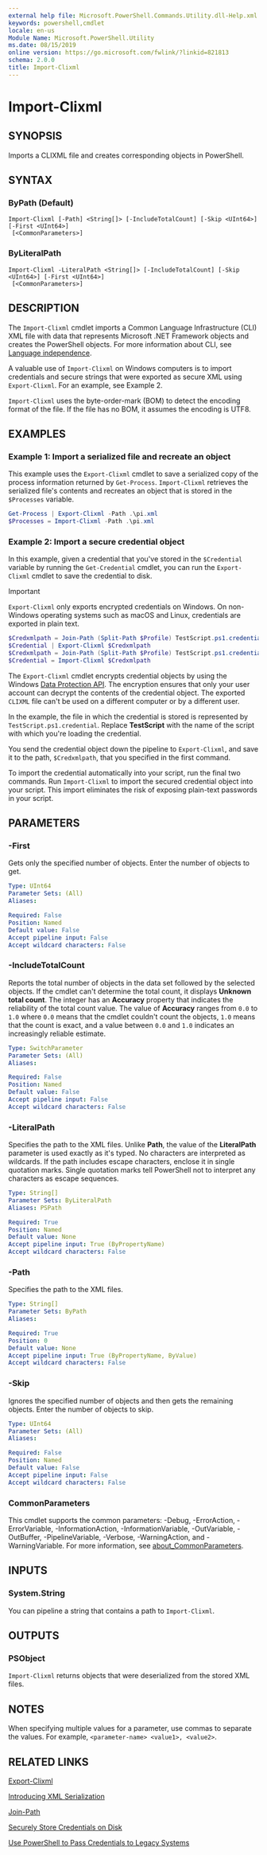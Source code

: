 ```yaml
---
external help file: Microsoft.PowerShell.Commands.Utility.dll-Help.xml
keywords: powershell,cmdlet
locale: en-us
Module Name: Microsoft.PowerShell.Utility
ms.date: 08/15/2019
online version: https://go.microsoft.com/fwlink/?linkid=821813
schema: 2.0.0
title: Import-Clixml
---
```


# Import-Clixml

## SYNOPSIS
Imports a CLIXML file and creates corresponding objects in PowerShell.

## SYNTAX

### ByPath (Default)

```
Import-Clixml [-Path] <String[]> [-IncludeTotalCount] [-Skip <UInt64>] [-First <UInt64>]
 [<CommonParameters>]
```

### ByLiteralPath

```
Import-Clixml -LiteralPath <String[]> [-IncludeTotalCount] [-Skip <UInt64>] [-First <UInt64>]
 [<CommonParameters>]
```

## DESCRIPTION

The `Import-Clixml` cmdlet imports a Common Language Infrastructure (CLI) XML file with data that
represents Microsoft .NET Framework objects and creates the PowerShell objects. For more information
about CLI, see [Language independence](/dotnet/standard/language-independence).

A valuable use of `Import-Clixml` on Windows computers is to import credentials and secure strings
that were exported as secure XML using `Export-Clixml`. For an example, see Example 2.

`Import-Clixml` uses the byte-order-mark (BOM) to detect the encoding format of the file. If the
file has no BOM, it assumes the encoding is UTF8.

## EXAMPLES

### Example 1: Import a serialized file and recreate an object

This example uses the `Export-Clixml` cmdlet to save a serialized copy of the process information
returned by `Get-Process`. `Import-Clixml` retrieves the serialized file's contents and recreates an
object that is stored in the `$Processes` variable.

```powershell
Get-Process | Export-Clixml -Path .\pi.xml
$Processes = Import-Clixml -Path .\pi.xml
```

### Example 2: Import a secure credential object

In this example, given a credential that you've stored in the `$Credential` variable by running the
`Get-Credential` cmdlet, you can run the `Export-Clixml` cmdlet to save the credential to disk.

> [!IMPORTANT]
> `Export-Clixml` only exports encrypted credentials on Windows. On non-Windows operating systems
> such as macOS and Linux, credentials are exported in plain text.

```powershell
$Credxmlpath = Join-Path (Split-Path $Profile) TestScript.ps1.credential
$Credential | Export-Clixml $Credxmlpath
$Credxmlpath = Join-Path (Split-Path $Profile) TestScript.ps1.credential
$Credential = Import-Clixml $Credxmlpath
```

The `Export-Clixml` cmdlet encrypts credential objects by using the Windows [Data Protection API](/previous-versions/windows/apps/hh464970(v=win.10)).
The encryption ensures that only your user account can decrypt the contents of the credential
object. The exported `CLIXML` file can't be used on a different computer or by a different user.

In the example, the file in which the credential is stored is represented by
`TestScript.ps1.credential`. Replace **TestScript** with the name of the script with which you're
loading the credential.

You send the credential object down the pipeline to `Export-Clixml`, and save it to the path,
`$Credxmlpath`, that you specified in the first command.

To import the credential automatically into your script, run the final two commands. Run
`Import-Clixml` to import the secured credential object into your script. This import eliminates the
risk of exposing plain-text passwords in your script.

## PARAMETERS

### -First

Gets only the specified number of objects. Enter the number of objects to get.

```yaml
Type: UInt64
Parameter Sets: (All)
Aliases:

Required: False
Position: Named
Default value: False
Accept pipeline input: False
Accept wildcard characters: False
```

### -IncludeTotalCount

Reports the total number of objects in the data set followed by the selected objects. If the cmdlet
can't determine the total count, it displays **Unknown total count**. The integer has an
**Accuracy** property that indicates the reliability of the total count value. The value of
**Accuracy** ranges from `0.0` to `1.0` where `0.0` means that the cmdlet couldn't count the
objects, `1.0` means that the count is exact, and a value between `0.0` and `1.0` indicates an
increasingly reliable estimate.

```yaml
Type: SwitchParameter
Parameter Sets: (All)
Aliases:

Required: False
Position: Named
Default value: False
Accept pipeline input: False
Accept wildcard characters: False
```

### -LiteralPath

Specifies the path to the XML files. Unlike **Path**, the value of the **LiteralPath** parameter is
used exactly as it's typed. No characters are interpreted as wildcards. If the path includes escape
characters, enclose it in single quotation marks. Single quotation marks tell PowerShell not to
interpret any characters as escape sequences.

```yaml
Type: String[]
Parameter Sets: ByLiteralPath
Aliases: PSPath

Required: True
Position: Named
Default value: None
Accept pipeline input: True (ByPropertyName)
Accept wildcard characters: False
```

### -Path

Specifies the path to the XML files.

```yaml
Type: String[]
Parameter Sets: ByPath
Aliases:

Required: True
Position: 0
Default value: None
Accept pipeline input: True (ByPropertyName, ByValue)
Accept wildcard characters: False
```

### -Skip

Ignores the specified number of objects and then gets the remaining objects. Enter the number of
objects to skip.

```yaml
Type: UInt64
Parameter Sets: (All)
Aliases:

Required: False
Position: Named
Default value: False
Accept pipeline input: False
Accept wildcard characters: False
```

### CommonParameters

This cmdlet supports the common parameters: -Debug, -ErrorAction, -ErrorVariable,
-InformationAction, -InformationVariable, -OutVariable, -OutBuffer, -PipelineVariable, -Verbose,
-WarningAction, and -WarningVariable. For more information, see [about_CommonParameters](https://go.microsoft.com/fwlink/?LinkID=113216).

## INPUTS

### System.String

You can pipeline a string that contains a path to `Import-Clixml`.

## OUTPUTS

### PSObject

`Import-Clixml` returns objects that were deserialized from the stored XML files.

## NOTES

When specifying multiple values for a parameter, use commas to separate the values. For example,
`<parameter-name> <value1>, <value2>`.

## RELATED LINKS

[Export-Clixml](Export-Clixml.md)

[Introducing XML Serialization](/dotnet/standard/serialization/introducing-xml-serialization)

[Join-Path](../Microsoft.PowerShell.Management/Join-Path.md)

[Securely Store Credentials on Disk](https://powershellcookbook.com/recipe/PukO/securely-store-credentials-on-disk)

[Use PowerShell to Pass Credentials to Legacy Systems](https://devblogs.microsoft.com/scripting/use-powershell-to-pass-credentials-to-legacy-systems/)
